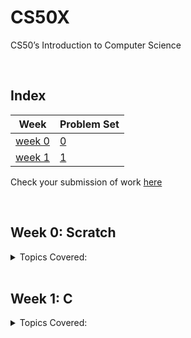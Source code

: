 # CS50X

<p>CS50’s Introduction to Computer Science</p>

<br>

## Index

| Week | Problem Set |
| ---- | ---- |
| [week 0](#week-0) | [0](./week_0/pset0) |
| [week 1](#week-1) | [1](./week_1/pset1) |


Check your submission of work [here](https://cs50.me/cs50x)

<br>

## Week 0: Scratch

<details>
<summary>Topics Covered:</summary>

- [x] topics adding soon...

</details>

<br>

## Week 1: C

<details>
<summary>Topics Covered:</summary>

- [x] topics adding soon...

</details>

<br>
